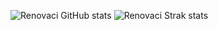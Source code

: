 ![Renovaci GitHub stats](https://github-readme-stats.vercel.app/api?username=renovacibr&show_icons=true&count_private=true) ![Renovaci Strak stats](https://github-readme-streak-stats.herokuapp.com/?user=renovacibr)



